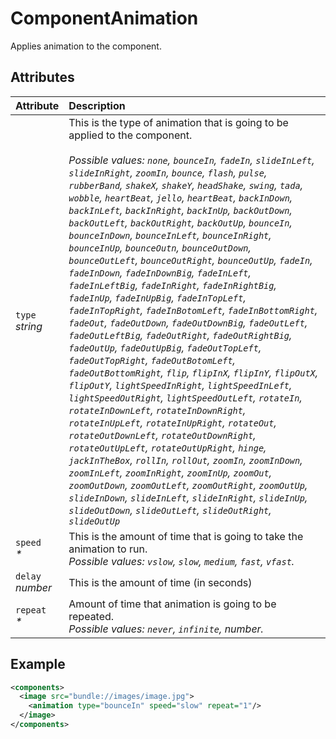 # ComponentAnimation

Applies animation to the component.

## Attributes

| Attribute              | Description                                                                                                                                                                                                                                                                                                                                                                                                                                                                                                                                                                                                                                                                                                                                                                                                                                                                                                                                                                                                                                                                                                                                                                                                                                                                                                                                                                                                                                                                                                                                                                                                                                                                                            |
| :--------------------- | :----------------------------------------------------------------------------------------------------------------------------------------------------------------------------------------------------------------------------------------------------------------------------------------------------------------------------------------------------------------------------------------------------------------------------------------------------------------------------------------------------------------------------------------------------------------------------------------------------------------------------------------------------------------------------------------------------------------------------------------------------------------------------------------------------------------------------------------------------------------------------------------------------------------------------------------------------------------------------------------------------------------------------------------------------------------------------------------------------------------------------------------------------------------------------------------------------------------------------------------------------------------------------------------------------------------------------------------------------------------------------------------------------------------------------------------------------------------------------------------------------------------------------------------------------------------------------------------------------------------------------------------------------------------------------------------------------- |
| `type`<br/> *string*   | This is the type of animation that is going to be applied to the component.  <br/>  <br/> _Possible values: `none`, `bounceIn`, `fadeIn`, `slideInLeft`, `slideInRight`, `zoomIn`, `bounce`, `flash`, `pulse`, `rubberBand`, `shakeX`, `shakeY`, `headShake`, `swing`, `tada`, `wobble`, `heartBeat`, `jello`, `heartBeat`, `backInDown`, `backInLeft`, `backInRight`, `backInUp`, `backOutDown`, `backOutLeft`, `backOutRight`, `backOutUp`, `bounceIn`, `bounceInDown`, `bounceInLeft`, `bounceInRight`, `bounceInUp`, `bounceOutn`, `bounceOutDown`, `bounceOutLeft`, `bounceOutRight`, `bounceOutUp`, `fadeIn`, `fadeInDown`, `fadeInDownBig`, `fadeInLeft`, `fadeInLeftBig`, `fadeInRight`, `fadeInRightBig`, `fadeInUp`, `fadeInUpBig`, `fadeInTopLeft`, `fadeInTopRight`, `fadeInBotomLeft`, `fadeInBottomRight`, `fadeOut`, `fadeOutDown`, `fadeOutDownBig`, `fadeOutLeft`, `fadeOutLeftBig`, `fadeOutRight`, `fadeOutRightBig`, `fadeOutUp`, `fadeOutUpBig`, `fadeOutTopLeft`, `fadeOutTopRight`, `fadeOutBotomLeft`, `fadeOutBottomRight`, `flip`, `flipInX`, `flipInY`, `flipOutX`, `flipOutY`, `lightSpeedInRight`, `lightSpeedInLeft`, `lightSpeedOutRight`, `lightSpeedOutLeft`, `rotateIn`, `rotateInDownLeft`, `rotateInDownRight`, `rotateInUpLeft`, `rotateInUpRight`, `rotateOut`, `rotateOutDownLeft`, `rotateOutDownRight`, `rotateOutUpLeft`, `rotateOutUpRight`, `hinge`, `jackInTheBox`, `rollIn`, `rollOut`, `zoomIn`, `zoomInDown`, `zoomInLeft`, `zoomInRight`, `zoomInUp`, `zoomOut`, `zoomOutDown`, `zoomOutLeft`, `zoomOutRight`, `zoomOutUp`, `slideInDown`, `slideInLeft`, `slideInRight`, `slideInUp`, `slideOutDown`, `slideOutLeft`, `slideOutRight`, `slideOutUp`_ |
| `speed` <br/> _*_      | This is the amount of time that is going to take the animation to run. <br/> _Possible values: `vslow`, `slow`, `medium`, `fast`, `vfast`._                                                                                                                                                                                                                                                                                                                                                                                                                                                                                                                                                                                                                                                                                                                                                                                                                                                                                                                                                                                                                                                                                                                                                                                                                                                                                                                                                                                                                                                                                                                                                            |
| `delay` <br/> *number* | This is the amount of time (in seconds)                                                                                                                                                                                                                                                                                                                                                                                                                                                                                                                                                                                                                                                                                                                                                                                                                                                                                                                                                                                                                                                                                                                                                                                                                                                                                                                                                                                                                                                                                                                                                                                                                                                                |
| `repeat` <br/> _*_     | Amount of time that animation is going to be repeated. <br/> _Possible values: `never`, `infinite`, number._                                                                                                                                                                                                                                                                                                                                                                                                                                                                                                                                                                                                                                                                                                                                                                                                                                                                                                                                                                                                                                                                                                                                                                                                                                                                                                                                                                                                                                                                                                                                                                                           |

## Example
```xml
<components>
  <image src="bundle://images/image.jpg">
    <animation type="bounceIn" speed="slow" repeat="1"/>
  </image>
</components>
```
